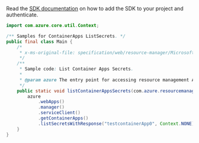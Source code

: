 Read the [SDK documentation](https://github.com/Azure/azure-sdk-for-java/blob/azure-resourcemanager_2.14.0/sdk/resourcemanager/azure-resourcemanager/README.md) on how to add the SDK to your project and authenticate.

```java
import com.azure.core.util.Context;

/** Samples for ContainerApps ListSecrets. */
public final class Main {
    /*
     * x-ms-original-file: specification/web/resource-manager/Microsoft.Web/stable/2021-03-01/examples/ListContainerAppSecrets.json
     */
    /**
     * Sample code: List Container Apps Secrets.
     *
     * @param azure The entry point for accessing resource management APIs in Azure.
     */
    public static void listContainerAppsSecrets(com.azure.resourcemanager.AzureResourceManager azure) {
        azure
            .webApps()
            .manager()
            .serviceClient()
            .getContainerApps()
            .listSecretsWithResponse("testcontainerApp0", Context.NONE);
    }
}
```
